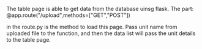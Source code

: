 The table page is able to get data from the database uinsg flask.
The part:
@app.route("/upload",methods=["GET","POST"])

in the route.py is the method to load this page.
Pass unit name from uploaded file to the function, and then the data list will pass the unit details to the table page.
